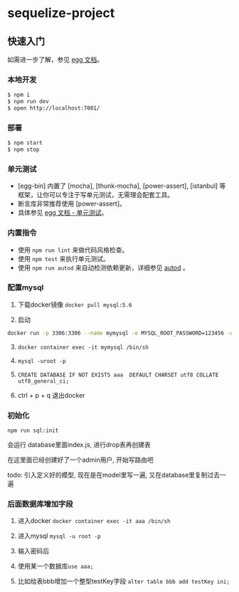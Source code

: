 # sequelize-project



## 快速入门

<!-- 在此次添加使用文档 -->

如需进一步了解，参见 [egg 文档][egg]。

### 本地开发

```bash
$ npm i
$ npm run dev
$ open http://localhost:7001/
```

### 部署

```bash
$ npm start
$ npm stop
```

### 单元测试

- [egg-bin] 内置了 [mocha], [thunk-mocha], [power-assert], [istanbul] 等框架，让你可以专注于写单元测试，无需理会配套工具。
- 断言库非常推荐使用 [power-assert]。
- 具体参见 [egg 文档 - 单元测试](https://eggjs.org/zh-cn/core/unittest)。

### 内置指令

- 使用 `npm run lint` 来做代码风格检查。
- 使用 `npm test` 来执行单元测试。
- 使用 `npm run autod` 来自动检测依赖更新，详细参见 [autod](https://www.npmjs.com/package/autod) 。


[egg]: https://eggjs.org

### 配置mysql

1. 下载docker镜像 `docker pull mysql:5.6`

2. 启动

```sh
docker run -p 3306:3306 --name mymysql -e MYSQL_ROOT_PASSWORD=123456 -d mysql:5.7
```

3. `docker container exec -it mymysql /bin/sh`

4.  `mysql -uroot -p`

5. `CREATE DATABASE IF NOT EXISTS aaa  DEFAULT CHARSET utf8 COLLATE utf8_general_ci;`

6. ctrl + p + q 退出docker


### 初始化

```
npm run sql:init
```

会运行 database里面index.js, 进行drop表再创建表

在这里面已经创建好了一个admin用户, 开始写路由吧

todo: 引入定义好的模型, 现在是在model里写一遍, 又在database里复制过去一遍

### 后面数据库增加字段

1. 进入docker `docker container exec -it aaa /bin/sh`

2. 进入mysql `mysql -u root -p`

3. 输入密码后

4. 使用某一个数据库`use aaa;`

5. 比如给表bbb增加一个整型testKey字段 `alter table bbb add testKey ini;`

